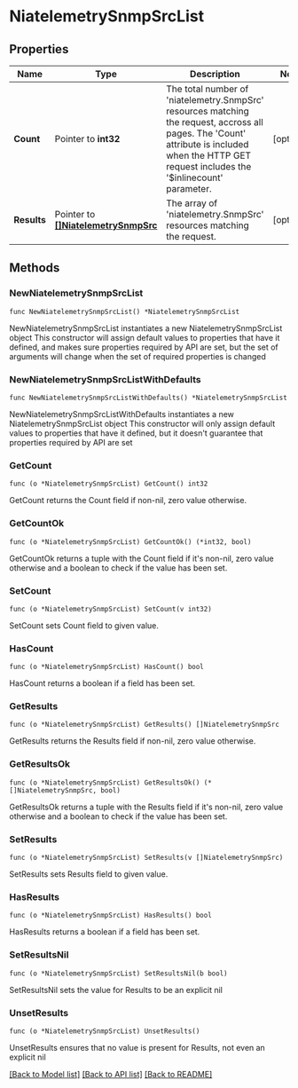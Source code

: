 # NiatelemetrySnmpSrcList

## Properties

Name | Type | Description | Notes
------------ | ------------- | ------------- | -------------
**Count** | Pointer to **int32** | The total number of &#39;niatelemetry.SnmpSrc&#39; resources matching the request, accross all pages. The &#39;Count&#39; attribute is included when the HTTP GET request includes the &#39;$inlinecount&#39; parameter. | [optional] 
**Results** | Pointer to [**[]NiatelemetrySnmpSrc**](NiatelemetrySnmpSrc.md) | The array of &#39;niatelemetry.SnmpSrc&#39; resources matching the request. | [optional] 

## Methods

### NewNiatelemetrySnmpSrcList

`func NewNiatelemetrySnmpSrcList() *NiatelemetrySnmpSrcList`

NewNiatelemetrySnmpSrcList instantiates a new NiatelemetrySnmpSrcList object
This constructor will assign default values to properties that have it defined,
and makes sure properties required by API are set, but the set of arguments
will change when the set of required properties is changed

### NewNiatelemetrySnmpSrcListWithDefaults

`func NewNiatelemetrySnmpSrcListWithDefaults() *NiatelemetrySnmpSrcList`

NewNiatelemetrySnmpSrcListWithDefaults instantiates a new NiatelemetrySnmpSrcList object
This constructor will only assign default values to properties that have it defined,
but it doesn't guarantee that properties required by API are set

### GetCount

`func (o *NiatelemetrySnmpSrcList) GetCount() int32`

GetCount returns the Count field if non-nil, zero value otherwise.

### GetCountOk

`func (o *NiatelemetrySnmpSrcList) GetCountOk() (*int32, bool)`

GetCountOk returns a tuple with the Count field if it's non-nil, zero value otherwise
and a boolean to check if the value has been set.

### SetCount

`func (o *NiatelemetrySnmpSrcList) SetCount(v int32)`

SetCount sets Count field to given value.

### HasCount

`func (o *NiatelemetrySnmpSrcList) HasCount() bool`

HasCount returns a boolean if a field has been set.

### GetResults

`func (o *NiatelemetrySnmpSrcList) GetResults() []NiatelemetrySnmpSrc`

GetResults returns the Results field if non-nil, zero value otherwise.

### GetResultsOk

`func (o *NiatelemetrySnmpSrcList) GetResultsOk() (*[]NiatelemetrySnmpSrc, bool)`

GetResultsOk returns a tuple with the Results field if it's non-nil, zero value otherwise
and a boolean to check if the value has been set.

### SetResults

`func (o *NiatelemetrySnmpSrcList) SetResults(v []NiatelemetrySnmpSrc)`

SetResults sets Results field to given value.

### HasResults

`func (o *NiatelemetrySnmpSrcList) HasResults() bool`

HasResults returns a boolean if a field has been set.

### SetResultsNil

`func (o *NiatelemetrySnmpSrcList) SetResultsNil(b bool)`

 SetResultsNil sets the value for Results to be an explicit nil

### UnsetResults
`func (o *NiatelemetrySnmpSrcList) UnsetResults()`

UnsetResults ensures that no value is present for Results, not even an explicit nil

[[Back to Model list]](../README.md#documentation-for-models) [[Back to API list]](../README.md#documentation-for-api-endpoints) [[Back to README]](../README.md)


